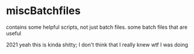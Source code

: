 # miscBatchfiles
contains some helpful scripts, not just batch files.
some batch files that are useful


2021 
yeah this is kinda shitty; I don't think that I really knew wtf I was doing
